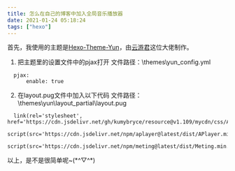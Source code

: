 ```yaml
---
title: 怎么在自己的博客中加入全局音乐播放器
date: 2021-01-24 05:18:24
tags: ["hexo"]
---
```


首先，我使用的主题是[Hexo-Theme-Yun](https://yun.yunyoujun.cn/)，由[云游君](https://www.yunyoujun.cn/)这位大佬制作。

1. 把主题里的设置文件中的pjax打开 
  文件路径：\themes\yun\_config.yml
  
  ```
    pjax:
        enable: true
  ```

2. 在layout.pug文件中加入以下代码
  文件路径：\themes\yun\layout\_partial\layout.pug

  ```
    link(rel='stylesheet', href='https://cdn.jsdelivr.net/gh/kumybryce/resource@v1.109/mycdn/css/APlayer.min.css')
    script(src='https://cdn.jsdelivr.net/npm/aplayer@latest/dist/APlayer.min.js')
    script(src='https://cdn.jsdelivr.net/npm/meting@latest/dist/Meting.min.js')
  ```


以上，是不是很简单呢~(\*^▽^\*)